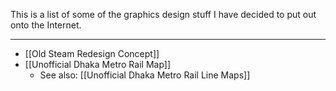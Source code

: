 This is a list of some of the graphics design stuff I have decided to put out onto the Internet.

---

- [[Old Steam Redesign Concept]]
- [[Unofficial Dhaka Metro Rail Map]]
	- See also: [[Unofficial Dhaka Metro Rail Line Maps]]